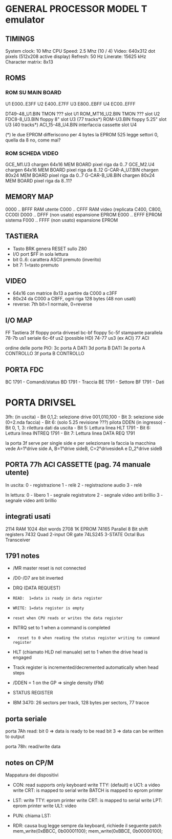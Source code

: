 # GENERAL PROCESSOR MODEL T emulator

## TIMINGS

System clock: 10 Mhz
CPU Speed: 2.5 Mhz (10 / 4)
Video: 640x312 dot pixels (512x208 active display)
Refresh: 50 Hz
Linerate: 15625 kHz
Character matrix: 8x13

## ROMS

### ROM SU MAIN BOARD

U1	E000..E3FF
U2	E400..E7FF
U3	E800..EBFF
U4	EC00..EFFF

DT49-48_U1.BIN     TMON ???             slot U1
ROM_MT16_U2.BIN    TMON ???             slot U2
FDC8-8_U3.BIN      floppy 8"            slot U3   (77 tracks*)
ROM-U3.BIN         floppy 5.25"         slot U3   (40 tracks*)
ACI_15-48_U4.BIN   interfaccia cassette slot U4

(*) le due EPROM differiscono per 4 bytes
    la EPROM 525 legge settori 0, quella da 8 no, come mai?

### ROM SCHEDA VIDEO

GCE_M1.U3          chargen 64x16        MEM BOARD  pixel riga da 0..7
GCE_M2.U4          chargen 64x16        MEM BOARD  pixel riga da 8..12
G-CAR-A_U7.BIN     chargen 80x24        MEM BOARD  pixel riga da 0..7
G-CAR-B_U8.BIN     chargen 80x24        MEM BOARD  pixel riga da 8..11?

## MEMORY MAP

0000 .. BFFF RAM utente
C000 .. CFFF RAM video  (replicata C400, C800, CC00)
D000 .. DFFF (non usato) espansione EPROM
E000 .. EFFF EPROM sistema
F000 .. FFFF (non usato) espansione EPROM

## TASTIERA

- Tasto BRK genera RESET sullo Z80
- I/O port $FF in sola lettura
- bit 0..6: carattera ASCII premuto (inverito)
- bit 7: 1=tasto premuto

## VIDEO

- 64x16 con matrice 8x13 a partire da C000 a c3FF
- 80x24 da C000 a CBFF, ogni riga 128 bytes (48 non usati)
- reverse: 7th bit=1 normale, 0=reverse

## I/O MAP

FF      Tastiera
3f      floppy porta drivesel
bc-bf   floppy
5c-5f   stampante parallela
78-7b   us1 seriale
6c-6f   us2 (possible HD)
74-77   us3 (ex ACI)
77      ACI

ordine delle porte PIO:
3c porta A DATI
3d porta B DATI
3e porta A CONTROLLO
3f porta B CONTROLLO

## PORTA FDC

BC 1791 - Comandi/status
BD 1791 - Traccia
BE 1791 - Settore
BF 1791 - Dati  

# PORTA DRIVSEL
3fh: (in uscita)
    - Bit 0,1,2: selezione drive 001,010,100
    - Bit 3: selezione side (0=2.nda faccia)
    - Bit 6: (solo 5.25 revisione ???) pilota DDEN
    (in ingresso)
    - Bit 0, 1, 3: rilettura dati da uscita
    - Bit 5: Lettura linea HLT 1791
    - Bit 6: Lettura linea INTREQ 1791
    - Bit 7: Lettura linea DATA REQ 1791

la porta 3f serve per single side e per selezionare la faccia
la macchina vede A=1°drive side A, B=1°drive sideB, C=2°drivesideA e D_2°drive sideB

## PORTA 77h ACI CASSETTE (pag. 74 manuale utente)

In uscita:
0 - registrazione
1 - relè
2 - registrazione audio
3 - relè

In lettura:
0 - libero
1 - segnale registratore
2 - segnale video anti brillio
3 - segnale video anti brillio

## integrati usati

2114    RAM 1024 4bit words
2708    1K EPROM
74165   Parallel 8 Bit shift registers
7432    Quad 2-input OR gate
74LS245 3-STATE Octal Bus Transceiver

## 1791 notes

- /MR master reset is not connected
- /D0-/D7 are bit inverted
- DRQ (DATA REQUEST)
-     READ:  1=data is ready in data register
-     WRITE: 1=data register is empty
-     reset when CPU reads or writes the data register
- INTRQ set   to 1 when a command is completed
-       reset to 0 when reading the status register writing to command register
- HLT  (chiamato HLD nel manuale) set to 1 when the drive head is engaged
- Track register is incremented/decremented automatically when head steps
- /DDEN = 1 on the GP => single density (FM)
- STATUS REGISTER

- IBM 3470: 26 sectors per track, 128 bytes per sectors, 77 tracce

## porta seriale

porta 7Ah
    read: bit 0 => data is ready to be read
          bit 3 => data can be written to output

porta 78h: read/write data


## notes on CP/M

Mappatura dei dispositivi

- CON:
    read supports only keyboard
    write TTY: (default) e UC1: a video
    write CRT: is mapped to serial
    write BATCH is mapped to eprom printer

- LST:
    write TTY: eprom printer
    write CRT: is mapped to serial
    write LPT: eprom printer
    write UL1: video

- PUN: chiama LST:

- RDR: causa bug legge sempre da keyboard, richiede il seguente patch
       mem_write(0xBBCC, 0b00001100);
       mem_write(0xBBCE, 0b00000100);


